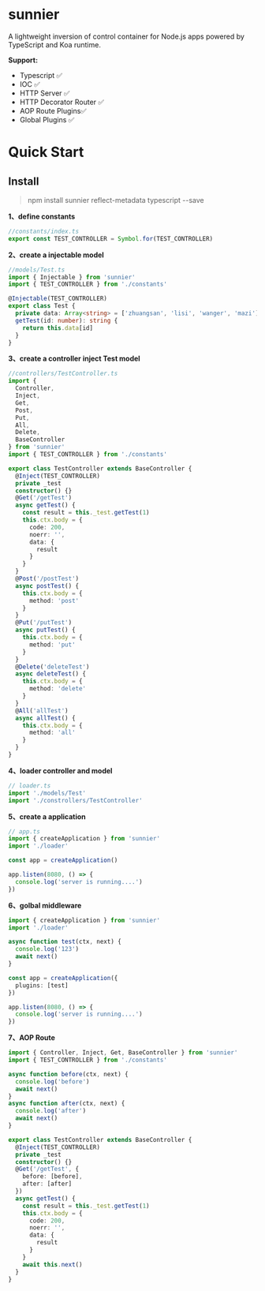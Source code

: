 # sunnier

A lightweight inversion of control container for Node.js apps powered by TypeScript and Koa runtime.

**Support:**

- Typescript ✅
- IOC ✅
- HTTP Server ✅
- HTTP Decorator Router ✅
- AOP Route Plugins✅
- Global Plugins ✅

# Quick Start

## Install

> npm install sunnier reflect-metadata typescript --save

**1、define constants**

```ts
//constants/index.ts
export const TEST_CONTROLLER = Symbol.for(TEST_CONTROLLER)
```

**2、create a injectable model**

```ts
//models/Test.ts
import { Injectable } from 'sunnier'
import { TEST_CONTROLLER } from './constants'

@Injectable(TEST_CONTROLLER)
export class Test {
  private data: Array<string> = ['zhuangsan', 'lisi', 'wanger', 'mazi']
  getTest(id: number): string {
    return this.data[id]
  }
}
```

**3、create a controller inject Test model**

```ts
//controllers/TestController.ts
import {
  Controller,
  Inject,
  Get,
  Post,
  Put,
  All,
  Delete,
  BaseController
} from 'sunnier'
import { TEST_CONTROLLER } from './constants'

export class TestController extends BaseController {
  @Inject(TEST_CONTROLLER)
  private _test
  constructor() {}
  @Get('/getTest')
  async getTest() {
    const result = this._test.getTest(1)
    this.ctx.body = {
      code: 200,
      noerr: '',
      data: {
        result
      }
    }
  }
  @Post('/postTest')
  async postTest() {
    this.ctx.body = {
      method: 'post'
    }
  }
  @Put('/putTest')
  async putTest() {
    this.ctx.body = {
      method: 'put'
    }
  }
  @Delete('deleteTest')
  async deleteTest() {
    this.ctx.body = {
      method: 'delete'
    }
  }
  @All('allTest')
  async allTest() {
    this.ctx.body = {
      method: 'all'
    }
  }
}
```

**4、loader controller and model**

```ts
// loader.ts
import './models/Test'
import './constrollers/TestController'
```

**5、create a application**

```ts
// app.ts
import { createApplication } from 'sunnier'
import './loader'

const app = createApplication()

app.listen(8080, () => {
  console.log('server is running....')
})
```

**6、golbal middleware**

```ts
import { createApplication } from 'sunnier'
import './loader'

async function test(ctx, next) {
  console.log('123')
  await next()
}

const app = createApplication({
  plugins: [test]
})

app.listen(8080, () => {
  console.log('server is running....')
})
```

**7、AOP Route**

```ts
import { Controller, Inject, Get, BaseController } from 'sunnier'
import { TEST_CONTROLLER } from './constants'

async function before(ctx, next) {
  console.log('before')
  await next()
}
async function after(ctx, next) {
  console.log('after')
  await next()
}

export class TestController extends BaseController {
  @Inject(TEST_CONTROLLER)
  private _test
  constructor() {}
  @Get('/getTest', {
    before: [before],
    after: [after]
  })
  async getTest() {
    const result = this._test.getTest(1)
    this.ctx.body = {
      code: 200,
      noerr: '',
      data: {
        result
      }
    }
    await this.next()
  }
}
```
